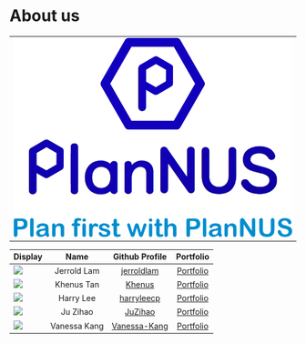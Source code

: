 # About us

<table><tr><td><div style="text-align:center">
    <img src="images/PlanNUSLogo.png" />
</div></td></tr></table>

Display | Name | Github Profile | Portfolio
---|:---:|:---:|:---:
![](https://avatars3.githubusercontent.com/u/60382285?s=400) | Jerrold Lam |  [jerroldlam](https://github.com/jerroldlam "Github User Profile") | [Portfolio](team/jerroldlam.md)
![](https://avatars3.githubusercontent.com/u/56764814?s=100) | Khenus Tan |  [Khenus](https://github.com/Khenus "Github User Profile") | [Portfolio](team/khenus.md)
![](https://avatars3.githubusercontent.com/u/60414537?s=100) | Harry Lee |  [harryleecp](https://github.com/harryleecp "Github User Profile") | [Portfolio](team/harryleecp.md)
![](https://avatars3.githubusercontent.com/u/57383789?s=100) | Ju Zihao |  [JuZihao](https://github.com/JuZihao "Github User Profile") | [Portfolio](team/juzihao.md)
![](https://avatars3.githubusercontent.com/u/49282734?s=400) | Vanessa Kang |  [Vanessa-Kang](https://github.com/vanessa-kang "Github User Profile") | [Portfolio](team/vanessa-kang.md)
